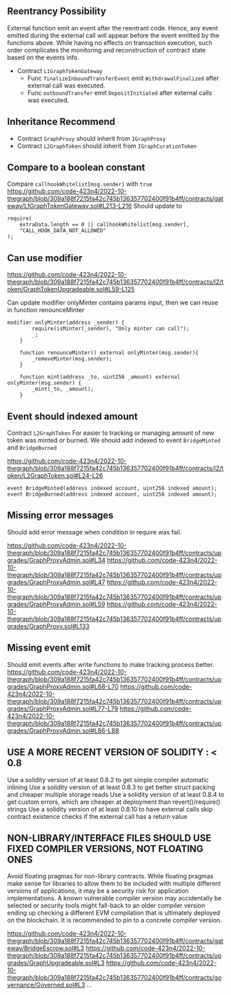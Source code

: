 ## Reentrancy Possibility
External function emit an event after the reentrant code. Hence, any event emitted during the external call will appear before the event emitted by the functions above. 
While having no effects on transaction execution, such order complicates the monitoring and reconstruction of contract state based on the events info.

- Contract `L1GraphTokenGateway` 
	- Func `finalizeInboundTransferEvent` emit `WithdrawalFinalized` after external call was executed.
	- Func `outboundTransfer` emit `DepositInitiated` after external calls was executed.


## Inheritance Recommend
- Contract `GraphProxy` should inherit from `IGraphProxy`
- Contract `L2GraphToken` should inherit from `IGraphCurationToken`

## Compare to a boolean constant
Compare `callhookWhitelist[msg.sender]` with `true`
https://github.com/code-423n4/2022-10-thegraph/blob/309a188f7215fa42c745b136357702400f91b4ff/contracts/gateway/L1GraphTokenGateway.sol#L213-L216
Should update to
```solidity
require(
    extraData.length == 0 || callhookWhitelist[msg.sender],
    "CALL_HOOK_DATA_NOT_ALLOWED"
);
```

## Can use modifier

https://github.com/code-423n4/2022-10-thegraph/blob/309a188f7215fa42c745b136357702400f91b4ff/contracts/l2/token/GraphTokenUpgradeable.sol#L59-L125

Can update modifier onlyMinter contains params input, then we can reuse in function renounceMinter

```solidity
modifier onlyMinter(address _sender) {
        require(isMinter(_sender), "Only minter can call");
        _;
    }
```

```solidity
    function renounceMinter() external onlyMinter(msg.sender){
        _removeMinter(msg.sender);
    }

    function mint(address _to, uint256 _amount) external onlyMinter(msg.sender) {
        _mint(_to, _amount);
    }
```

## Event should indexed amount
Contract `L2GraphToken`
For easier to tracking or managing amount of new token was minted or burned. 
We should add indexed to event `BridgeMinted` and `BridgeBurned`

https://github.com/code-423n4/2022-10-thegraph/blob/309a188f7215fa42c745b136357702400f91b4ff/contracts/l2/token/L2GraphToken.sol#L24-L26

```solidity
event BridgeMinted(address indexed account, uint256 indexed amount);
event BridgeBurned(address indexed account, uint256 indexed amount);
```

## Missing error messages
Should add error message when condition in require was fail.

https://github.com/code-423n4/2022-10-thegraph/blob/309a188f7215fa42c745b136357702400f91b4ff/contracts/upgrades/GraphProxyAdmin.sol#L34
https://github.com/code-423n4/2022-10-thegraph/blob/309a188f7215fa42c745b136357702400f91b4ff/contracts/upgrades/GraphProxyAdmin.sol#L47
https://github.com/code-423n4/2022-10-thegraph/blob/309a188f7215fa42c745b136357702400f91b4ff/contracts/upgrades/GraphProxyAdmin.sol#L59
https://github.com/code-423n4/2022-10-thegraph/blob/309a188f7215fa42c745b136357702400f91b4ff/contracts/upgrades/GraphProxy.sol#L133

## Missing event emit
Should emit events after write functions to make tracking process better.
https://github.com/code-423n4/2022-10-thegraph/blob/309a188f7215fa42c745b136357702400f91b4ff/contracts/upgrades/GraphProxyAdmin.sol#L68-L70
https://github.com/code-423n4/2022-10-thegraph/blob/309a188f7215fa42c745b136357702400f91b4ff/contracts/upgrades/GraphProxyAdmin.sol#L77-L79
https://github.com/code-423n4/2022-10-thegraph/blob/309a188f7215fa42c745b136357702400f91b4ff/contracts/upgrades/GraphProxyAdmin.sol#L86-L88

## USE A MORE RECENT VERSION OF SOLIDITY : < 0.8
Use a solidity version of at least 0.8.2 to get simple compiler automatic inlining 
Use a solidity version of at least 0.8.3 to get better struct packing and cheaper multiple storage reads 
Use a solidity version of at least 0.8.4 to get custom errors, which are cheaper at deployment than revert()/require() strings 
Use a solidity version of at least 0.8.10 to have external calls skip contract existence checks if the external call has a return value


## NON-LIBRARY/INTERFACE FILES SHOULD USE FIXED COMPILER VERSIONS, NOT FLOATING ONES

Avoid floating pragmas for non-library contracts.
While floating pragmas make sense for libraries to allow them to be included with multiple different versions of applications, it may be a security risk for application implementations.
A known vulnerable compiler version may accidentally be selected or security tools might fall-back to an older compiler version ending up checking a different EVM compilation that is ultimately deployed on the blockchain.
It is recommended to pin to a concrete compiler version.

https://github.com/code-423n4/2022-10-thegraph/blob/309a188f7215fa42c745b136357702400f91b4ff/contracts/gateway/BridgeEscrow.sol#L3
https://github.com/code-423n4/2022-10-thegraph/blob/309a188f7215fa42c745b136357702400f91b4ff/contracts/upgrades/GraphUpgradeable.sol#L3
https://github.com/code-423n4/2022-10-thegraph/blob/309a188f7215fa42c745b136357702400f91b4ff/contracts/governance/Governed.sol#L3
...

